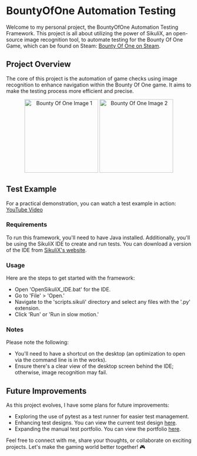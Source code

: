 # BountyOfOne Automation Testing

Welcome to my personal project, the BountyOfOne Automation Testing Framework. This project is all about utilizing the power of SikuliX, an open-source image recognition tool, to automate testing for the Bounty Of One Game, which can be found on Steam: [Bounty Of One on Steam](https://store.steampowered.com/app/1968730/Bounty_of_One/).

## Project Overview
The core of this project is the automation of game checks using image recognition to enhance navigation within the Bounty Of One game. It aims to make the testing process more efficient and precise.

<p align="center">
  <img src="https://github.com/yeetbix529/yeetbix529/assets/68143085/0d1cf7e7-742c-4566-ae57-5c3263f95e65" alt="Bounty Of One Image 1" width="200" height="200">
  <img src="https://github.com/yeetbix529/yeetbix529/assets/68143085/392507cf-5c74-4c0a-999f-744309691d25" alt="Bounty Of One Image 2" width="200" height="200">
</p>

## Test Example
For a practical demonstration, you can watch a test example in action: [YouTube Video](https://youtu.be/K0LUpkVQXjs)

### Requirements
To run this framework, you'll need to have Java installed. Additionally, you'll be using the SikuliX IDE to create and run tests. You can download a version of the IDE from [SikuliX's website](https://raiman.github.io/SikuliX1/downloads.html).

### Usage
Here are the steps to get started with the framework:
- Open 'OpenSikuliX_IDE.bat' for the IDE.
- Go to 'File' > 'Open.'
- Navigate to the 'scripts.sikuli' directory and select any files with the '.py' extension.
- Click 'Run' or 'Run in slow motion.'

### Notes
Please note the following:
- You'll need to have a shortcut on the desktop (an optimization to open via the command line is in the works).
- Ensure there's a clear view of the desktop screen behind the IDE; otherwise, image recognition may fail.

## Future Improvements
As this project evolves, I have some plans for future improvements:
- Exploring the use of pytest as a test runner for easier test management.
- Enhancing test designs. You can view the current test design [here](https://docs.google.com/spreadsheets/d/1UpWrzRSqfDXP_9hlPNWXFvVVdHpaLuLR9jGSBTet62A/edit?usp=sharing).
- Expanding the manual test portfolio. You can view the portfolio [here](https://www.figma.com/file/4NN6sqFuVJZpwaJEXaDDnr/Bounty-of-One%3A-Test-Portfolio?type=whiteboard&node-id=0%3A1&t=Vebh0LXrJ7jY5BiV-1).

Feel free to connect with me, share your thoughts, or collaborate on exciting projects. Let's make the gaming world better together! 🎮
